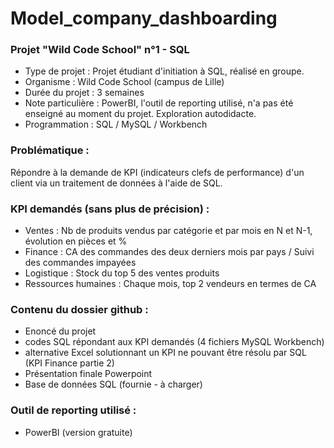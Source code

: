 # Model_company_dashboarding

### Projet "Wild Code School" n°1 - SQL
* Type de projet : Projet étudiant d'initiation à SQL, réalisé en groupe.
* Organisme : Wild Code School (campus de Lille)
* Durée du projet : 3 semaines
* Note particulière : PowerBI, l'outil de reporting utilisé, n'a pas été enseigné au moment du projet. Exploration autodidacte.
* Programmation : SQL / MySQL / Workbench


### Problématique :
Répondre à la demande de KPI (indicateurs clefs de performance) d'un client via un traitement de données à l'aide de SQL.


### KPI demandés (sans plus de précision) :
* Ventes : Nb de produits vendus par catégorie et par mois en N et N-1, évolution en pièces et %
* Finance : CA des commandes des deux derniers mois par pays / Suivi des commandes impayées
* Logistique : Stock du top 5 des ventes produits
* Ressources humaines : Chaque mois, top 2 vendeurs en termes de CA


### Contenu du dossier github :
* Enoncé du projet
* codes SQL répondant aux KPI demandés (4 fichiers MySQL Workbench)
* alternative Excel solutionnant un KPI ne pouvant être résolu par SQL (KPI Finance partie 2)
* Présentation finale Powerpoint
* Base de données SQL (fournie - à charger)

### Outil de reporting utilisé :
* PowerBI (version gratuite)
